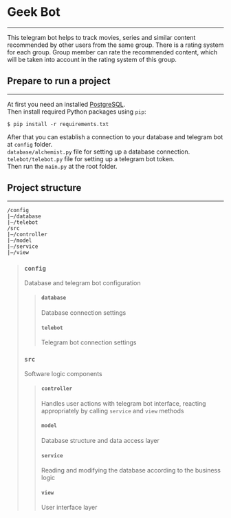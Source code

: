# Geek Bot

___
This telegram bot helps to track movies, series and
similar content recommended by other users from the same
group. There is a rating system for each group. Group member
can rate the recommended content, which will be taken into
account in the rating system of this group.

## Prepare to run a project

___
At first you need an installed
[PostgreSQL](https://www.postgresql.org/).<br/>
Then install required Python packages using `pip`:

```
$ pip install -r requirements.txt
```

After that you can establish a connection to your database
and telegram bot at `config` folder. <br/>
`database/alchemist.py` file for setting up a database
connection. <br/>
`telebot/telebot.py` file for setting up a telegram bot
token. <br/>
Then run the `main.py` at the root folder.

## Project structure

___

```
/config
|—/database
|—/telebot
/src
|—/controller
|—/model
|—/service
|—/view
```

> ### `config`
> Database and telegram bot configuration
>> #### `database`
>>Database connection settings
>> #### `telebot`
>> Telegram bot connection settings
> ### `src`
> Software logic components
>> #### `controller`
>> Handles user actions with telegram bot interface,
> > reacting appropriately by calling `service` and
> > `view` methods
>> #### `model`
>> Database structure and data access layer
>> #### `service`
>> Reading and modifying the database according to the
> > business logic
>> #### `view`
>> User interface layer